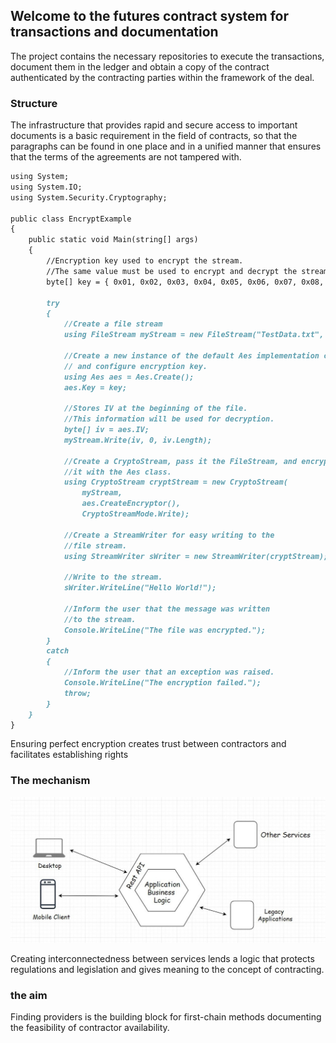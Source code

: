 ## Welcome to the futures contract system for transactions and documentation



The project contains the necessary repositories to execute the transactions, document them in the ledger and obtain a copy of the contract authenticated by the contracting parties within the framework of the deal.


### Structure

The infrastructure that provides rapid and secure access to important documents is a basic requirement in the field of contracts, so that the paragraphs can be found in one place and in a unified manner that ensures that the terms of the agreements are not tampered with.
```markdown
using System;
using System.IO;
using System.Security.Cryptography;

public class EncryptExample
{
    public static void Main(string[] args)
    {
        //Encryption key used to encrypt the stream.
        //The same value must be used to encrypt and decrypt the stream.
        byte[] key = { 0x01, 0x02, 0x03, 0x04, 0x05, 0x06, 0x07, 0x08, 0x09, 0x10, 0x11, 0x12, 0x13, 0x14, 0x15, 0x16 };

        try
        {
            //Create a file stream
            using FileStream myStream = new FileStream("TestData.txt", FileMode.OpenOrCreate);

            //Create a new instance of the default Aes implementation class  
            // and configure encryption key.  
            using Aes aes = Aes.Create();
            aes.Key = key;

            //Stores IV at the beginning of the file.
            //This information will be used for decryption.
            byte[] iv = aes.IV;
            myStream.Write(iv, 0, iv.Length);

            //Create a CryptoStream, pass it the FileStream, and encrypt
            //it with the Aes class.  
            using CryptoStream cryptStream = new CryptoStream(
                myStream, 
                aes.CreateEncryptor(),
                CryptoStreamMode.Write);

            //Create a StreamWriter for easy writing to the
            //file stream.  
            using StreamWriter sWriter = new StreamWriter(cryptStream);

            //Write to the stream.  
            sWriter.WriteLine("Hello World!");

            //Inform the user that the message was written  
            //to the stream.  
            Console.WriteLine("The file was encrypted.");
        }
        catch
        {
            //Inform the user that an exception was raised.  
            Console.WriteLine("The encryption failed.");
            throw;
        }
    }
}

```

Ensuring perfect encryption creates trust between contractors and facilitates establishing rights
### The mechanism
![image](https://raw.githubusercontent.com/2saveefor/Regulatory-Sandbox/main/Rest%20API%20Gateway.jpg)

Creating interconnectedness between services lends a logic that protects regulations and legislation and gives meaning to the concept of contracting.

### the aim

Finding providers is the building block for first-chain methods documenting the feasibility of contractor availability.

